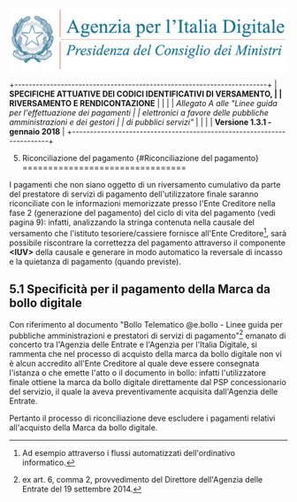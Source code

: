 ![](images/header.png)

+-----------------------------------------------------------------------+
| **SPECIFICHE ATTUATIVE DEI CODICI IDENTIFICATIVI DI VERSAMENTO,       |
| RIVERSAMENTO E RENDICONTAZIONE**                                      |
|                                                                       |
| *Allegato A alle \"Linee guida per l\'effettuazione dei pagamenti     |
| elettronici a favore delle* *pubbliche amministrazioni e dei gestori  |
| di pubblici servizi\"*                                                |
|                                                                       |
| **Versione 1.3.1 - gennaio 2018**                                     |
+-----------------------------------------------------------------------+

5. Riconciliazione del pagamento {#Riconciliazione del pagamento}
================================

I pagamenti che non siano oggetto di un riversamento cumulativo da parte
del prestatore di servizi di pagamento dell'utilizzatore finale saranno
riconciliate con le informazioni memorizzate presso l'Ente Creditore
nella fase 2 (generazione del pagamento) del ciclo di vita del pagamento
(vedi pagina 9): infatti, analizzando la stringa contenuta nella causale
del versamento che l'istituto tesoriere/cassiere fornisce all'Ente
Creditore[^1], sarà possibile riscontrare la correttezza del pagamento
attraverso il componente **\<IUV\>** della causale e generare in modo
automatico la reversale di incasso e la quietanza di pagamento (quando
previste).

5.1 Specificità per il pagamento della Marca da bollo digitale
--------------------------------------------------------------

Con riferimento al documento "Bollo Telematico \@e.bollo - Linee guida
per pubbliche amministrazioni e prestatori di servizi di pagamento"[^2]
emanato di concerto tra l'Agenzia delle Entrate e l'Agenzia per l'Italia
Digitale, si rammenta che nel processo di acquisto della marca da bollo
digitale non vi è alcun accredito all'Ente Creditore al quale deve
essere consegnata l'istanza o che emette l'atto o il documento in bollo:
infatti l'utilizzatore finale ottiene la marca da bollo digitale
direttamente dal PSP concessionario del servizio, il quale la aveva
preventivamente acquisita dall'Agenzia delle Entrate.

Pertanto il processo di riconciliazione deve escludere i pagamenti
relativi all'acquisto della Marca da bollo digitale.

[^1]: Ad esempio attraverso i flussi automatizzati dell'ordinativo
    informatico.

[^2]: ex art. 6, comma 2, provvedimento del Direttore dell'Agenzia delle
    Entrate del 19 settembre 2014.
